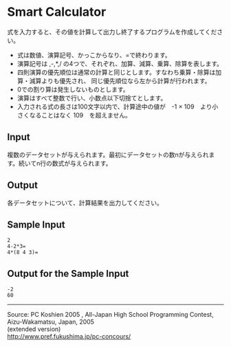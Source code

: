 # Smart Calculator

式を入力すると、その値を計算して出力し終了するプログラムを作成してください。

* 式は数値、演算記号、かっこからなり、=で終わります。
* 演算記号は ,-,*,/ の4つで、それぞれ、加算、減算、乗算、除算を表します。
* 四則演算の優先順位は通常の計算と同じとします。すなわち乗算・除算は加算・減算よりも優先され、 同じ優先順位なら左から計算が行われます。
* 0での割り算は発生しないものとします。
* 演算はすべて整数で行い、小数点以下切捨てとします。
* 入力される式の長さは100文字以内で、計算途中の値が　-1 × 109　より小さくなることはなく 109　を超えません。

## Input

複数のデータセットが与えられます。最初にデータセットの数nが与えられます。続いてn行の数式が与えられます。

## Output

各データセットについて、計算結果を出力してください。

## Sample Input

    2
    4-2*3=
    4*(8 4 3)=

## Output for the Sample Input

    -2
    60

* * *

Source: PC Koshien 2005 , All-Japan High School Programming Contest, Aizu-Wakamatsu, Japan, 2005   
(extended version)   
<http://www.pref.fukushima.jp/pc-concours/>